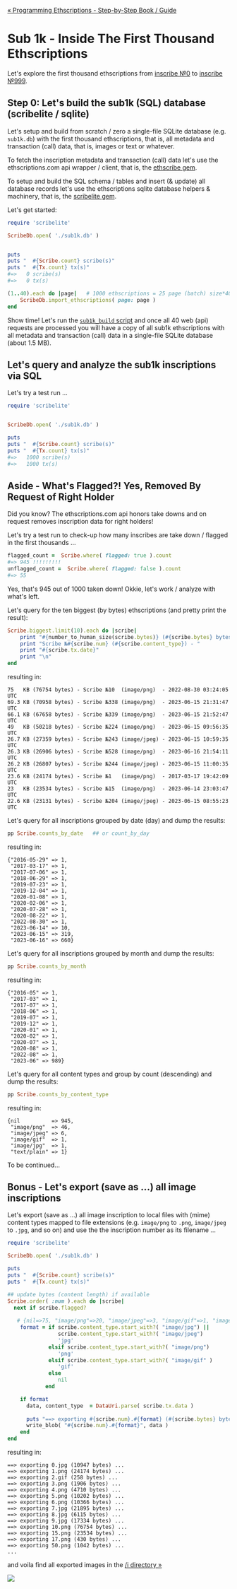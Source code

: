 
[« Programming Ethscriptions - Step-by-Step Book / Guide](./)



# Sub 1k - Inside The First Thousand Ethscriptions


Let's explore the first thousand ethscriptions 
from [inscribe  №0](https://ethscriptions.com/ethscriptions/0)
to [inscribe №999](https://ethscriptions.com/ethscriptions/999).

<!--
  change to txid from num - why? why not?
-->


## Step 0:  Let's build the sub1k (SQL) database (scribelite / sqlite)

Let's setup and build from scratch / zero 
a single-file SQLite database (e.g. `sub1k.db`) with
the first thousand ethscriptions, 
that is, all metadata and transaction (call) data, that is, images or text or  whatever.

To fetch the inscription metadata and transaction (call) data
let's use the ethscriptions.com api wrapper / client, that is,
the [ethscribe gem](../ethscribe). 

To setup and build the SQL schema / tables
and insert (& update) all database records let's use
the ethscriptions sqlite database helpers & machinery, that is, the [scribelite gem](../scribelite).


Let's get started:

``` ruby
require 'scribelite'

ScribeDb.open( './sub1k.db' )


puts
puts "  #{Scribe.count} scribe(s)"
puts "  #{Tx.count} tx(s)"
#=>   0 scribe(s)
#=>   0 tx(s)

(1..40).each do |page|   # 1000 ethscriptions = 25 page (batch) size*40 page requests
    ScribeDb.import_ethscriptions( page: page )
end
```

Show time! Let's run the [`sub1k_build` script](sub1k_build.rb) and 
once
all 40 web (api) requests are processed 
you will have a copy of all sub1k ethscriptions with all metadata and transaction (call) data in a single-file SQLite database (about 1.5 MB).


## Let's query and analyze the sub1k inscriptions via SQL


Let's try a test run ...

``` ruby
require 'scribelite'


ScribeDb.open( './sub1k.db' )

puts
puts "  #{Scribe.count} scribe(s)"
puts "  #{Tx.count} tx(s)"
#=>   1000 scribe(s)
#=>   1000 tx(s)
```



## Aside - What's Flagged?! Yes, Removed By Request of Right Holder

Did you know? The ethscriptions.com api honors take downs and on request
removes inscription data for right holders!

Let's try a test run to check-up how many inscribes are take down / flagged
in the first thousands ...

``` ruby
flagged_count =  Scribe.where( flagged: true ).count
#=> 945 !!!!!!!!!
unflagged_count =  Scribe.where( flagged: false ).count
#=> 55
``` 

Yes, that's 945 out of 1000 taken down! Okkie, let's work / analyze with what's left.


Let's query for the ten biggest (by bytes) ethscriptions 
(and pretty print the result):

```ruby
Scribe.biggest.limit(10).each do |scribe|
    print "#{number_to_human_size(scribe.bytes)} (#{scribe.bytes} bytes) - "
    print "Scribe №#{scribe.num} (#{scribe.content_type}) - "
    print "#{scribe.tx.date}" 
    print "\n"
end
```

resulting in:

```
75   KB (76754 bytes) - Scribe №10  (image/png)  - 2022-08-30 03:24:05 UTC
69.3 KB (70958 bytes) - Scribe №338 (image/png)  - 2023-06-15 21:31:47 UTC
66.1 KB (67658 bytes) - Scribe №339 (image/png)  - 2023-06-15 21:52:47 UTC
49   KB (50218 bytes) - Scribe №224 (image/png)  - 2023-06-15 09:56:35 UTC
26.7 KB (27359 bytes) - Scribe №243 (image/jpeg) - 2023-06-15 10:59:35 UTC
26.3 KB (26906 bytes) - Scribe №528 (image/png)  - 2023-06-16 21:54:11 UTC
26.2 KB (26807 bytes) - Scribe №244 (image/jpeg) - 2023-06-15 11:00:35 UTC
23.6 KB (24174 bytes) - Scribe №1   (image/png)  - 2017-03-17 19:42:09 UTC
23   KB (23534 bytes) - Scribe №15  (image/png)  - 2023-06-14 23:03:47 UTC
22.6 KB (23131 bytes) - Scribe №204 (image/jpeg) - 2023-06-15 08:55:23 UTC
```


Let's query for all inscriptions grouped by date (day) and dump the results:

```ruby
pp Scribe.counts_by_date   ## or count_by_day
```


resulting in:

```
{"2016-05-29" => 1,
 "2017-03-17" => 1,
 "2017-07-06" => 1,
 "2018-06-29" => 1,
 "2019-07-23" => 1,
 "2019-12-04" => 1,
 "2020-01-08" => 1,
 "2020-02-06" => 1,
 "2020-07-28" => 1,
 "2020-08-22" => 1,
 "2022-08-30" => 1,
 "2023-06-14" => 10,
 "2023-06-15" => 319,
 "2023-06-16" => 660}
```

Let's query for all inscriptions grouped by month and dump the results:

```ruby
pp Scribe.counts_by_month
```

resulting in:

```
{"2016-05" => 1,
 "2017-03" => 1,
 "2017-07" => 1,
 "2018-06" => 1,
 "2019-07" => 1,
 "2019-12" => 1,
 "2020-01" => 1,
 "2020-02" => 1,
 "2020-07" => 1,
 "2020-08" => 1,
 "2022-08" => 1,
 "2023-06" => 989}
```



Let's query for all content types and group by count (descending) and dump the results:


```ruby
pp Scribe.counts_by_content_type
```

resulting in:

```
{nil          => 945, 
 "image/png"  => 46, 
 "image/jpeg" => 6, 
 "image/gif"  => 1, 
 "image/jpg"  => 1, 
 "text/plain" => 1}
```


To be continued...




## Bonus - Let's export (save as ...) all image inscriptions

Let's export (save as ...) all image inscription 
to local files with (mime) content types mapped
to file extensions (e.g. `image/png` to `.png`, `image/jpeg` to `.jpg`, and so on)
and use the the inscription number as its filename ...


``` ruby
require 'scribelite'

ScribeDb.open( './sub1k.db' )

puts
puts "  #{Scribe.count} scribe(s)"
puts "  #{Tx.count} tx(s)"

## update bytes (content length) if available
Scribe.order( :num ).each do |scribe|
  next if scribe.flagged?
 
   # {nil=>75, "image/png"=>20, "image/jpeg"=>3, "image/gif"=>1, "image/jpg"=>1}
    format = if scribe.content_type.start_with?( "image/jpg") ||
                scribe.content_type.start_with?( "image/jpeg")
                'jpg'
             elsif scribe.content_type.start_with?( "image/png")
                'png'
             elsif scribe.content_type.start_with?( "image/gif" )
                'gif'
             else
                nil
            end

    if format
      data, content_type  = DataUri.parse( scribe.tx.data )
 
      puts "==> exporting #{scribe.num}.#{format} (#{scribe.bytes} bytes) ..."
      write_blob( "#{scribe.num}.#{format}", data )
    end
end
```

resulting in:

```
==> exporting 0.jpg (10947 bytes) ...
==> exporting 1.png (24174 bytes) ...
==> exporting 2.gif (258 bytes) ...
==> exporting 3.png (1906 bytes) ...
==> exporting 4.png (4710 bytes) ...
==> exporting 5.png (10202 bytes) ...
==> exporting 6.png (10366 bytes) ...
==> exporting 7.jpg (21895 bytes) ...
==> exporting 8.jpg (6115 bytes) ...
==> exporting 9.jpg (17334 bytes) ...
==> exporting 10.png (76754 bytes) ...
==> exporting 15.png (23534 bytes) ...
==> exporting 17.png (430 bytes) ...
==> exporting 50.png (1042 bytes) ...
...
```


and voila find all exported images in the [/i directory »](i)

![](i/sub1k-export.png)




